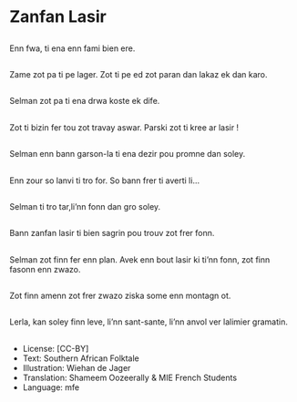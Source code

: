 # Zanfan Lasir

##
Enn fwa, ti ena enn fami bien ere.

##
Zame zot pa ti pe lager. Zot ti pe ed zot paran dan lakaz ek dan karo.

##
Selman zot pa ti ena drwa koste ek dife.

##
Zot ti bizin fer tou zot travay aswar. Parski zot ti kree ar lasir !

##
Selman enn bann garson-la ti ena dezir pou promne dan soley.

##
Enn zour so lanvi ti tro for. So bann frer ti averti li…

##
Selman ti tro tar,li’nn fonn dan gro soley.

##
Bann zanfan lasir ti bien sagrin pou trouv zot frer fonn.

##
Selman zot finn fer enn plan. Avek enn bout lasir ki ti’nn fonn, zot finn fasonn enn zwazo.

##
Zot finn amenn zot frer zwazo ziska some enn montagn ot.

##
Lerla, kan soley finn leve, li’nn sant-sante, li’nn anvol ver lalimier gramatin.

##
* License: [CC-BY]
* Text: Southern African Folktale
* Illustration: Wiehan de Jager
* Translation: Shameem Oozeerally & MIE French Students
* Language: mfe
